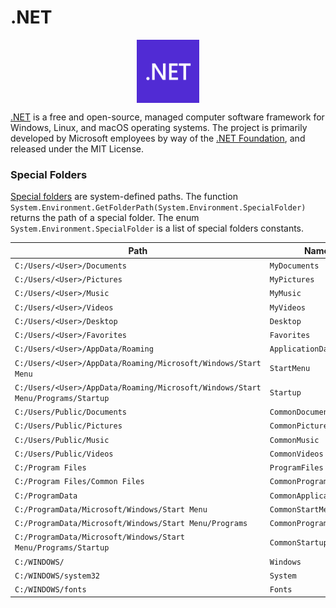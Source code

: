 # .NET

<p align="center"><img align="center" width="20%" height="20%" src="assets/dotnet.svg"></p>

[.NET](https://en.wikipedia.org/wiki/.NET) is a free and open-source, managed computer software framework for Windows, Linux, and macOS operating systems. The project is primarily developed by Microsoft employees by way of the [.NET Foundation](https://en.wikipedia.org/wiki/.NET_Foundation), and released under the MIT License.

### Special Folders

[Special folders](https://learn.microsoft.com/en-us/dotnet/api/system.environment.specialfolder) are system-defined paths. The function `System.Environment.GetFolderPath(System.Environment.SpecialFolder)` returns the path of a special folder. The enum `System.Environment.SpecialFolder` is a list of special folders constants.

| Path | Name |
|---|---|
| `C:/Users/<User>/Documents` | `MyDocuments` |
| `C:/Users/<User>/Pictures` | `MyPictures` |
| `C:/Users/<User>/Music` | `MyMusic` |
| `C:/Users/<User>/Videos` | `MyVideos` |
| `C:/Users/<User>/Desktop` | `Desktop` |
| `C:/Users/<User>/Favorites` | `Favorites` |
| `C:/Users/<User>/AppData/Roaming` | `ApplicationData` |
| `C:/Users/<User>/AppData/Roaming/Microsoft/Windows/Start Menu` | `StartMenu` |
| `C:/Users/<User>/AppData/Roaming/Microsoft/Windows/Start Menu/Programs/Startup` | `Startup` |
| `C:/Users/Public/Documents` | `CommonDocuments` |
| `C:/Users/Public/Pictures` | `CommonPictures` |
| `C:/Users/Public/Music` | `CommonMusic` |
| `C:/Users/Public/Videos` | `CommonVideos` |
| `C:/Program Files` | `ProgramFiles` |
| `C:/Program Files/Common Files` | `CommonProgramFiles` |
| `C:/ProgramData` | `CommonApplicationData` |
| `C:/ProgramData/Microsoft/Windows/Start Menu` | `CommonStartMenu` |
| `C:/ProgramData/Microsoft/Windows/Start Menu/Programs` | `CommonPrograms` |
| `C:/ProgramData/Microsoft/Windows/Start Menu/Programs/Startup` | `CommonStartup` |
| `C:/WINDOWS/` | `Windows` |
| `C:/WINDOWS/system32` | `System` |
| `C:/WINDOWS/fonts` | `Fonts` |
